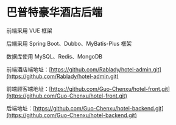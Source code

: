 # 巴普特豪华酒店后端

前端采用 VUE 框架

后端采用 Spring Boot、Dubbo、MyBatis-Plus 框架

数据库使用 MySQL、Redis、MongoDB

前端酒店端地址：[https://github.com/Rablady/hotel-admin.git](https://github.com/Rablady/hotel-admin.git)

前端顾客端地址：[https://github.com/Guo-Chenxu/hotel-front.git](https://github.com/Guo-Chenxu/hotel-front.git)

后端地址：[https://github.com/Guo-Chenxu/hotel-backend.git](https://github.com/Guo-Chenxu/hotel-backend.git)